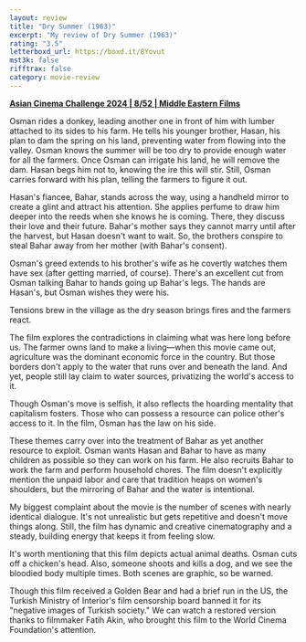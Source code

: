 ```yaml
---
layout: review
title: "Dry Summer (1963)"
excerpt: "My review of Dry Summer (1963)"
rating: "3.5"
letterboxd_url: https://boxd.it/8Yovut
mst3k: false
rifftrax: false
category: movie-review
---
```


<b><a href="https://boxd.it/qaTwm/detail">Asian Cinema Challenge 2024 | 8/52 | Middle Eastern Films</a></b>

Osman rides a donkey, leading another one in front of him with lumber attached to its sides to his farm. He tells his younger brother, Hasan, his plan to dam the spring on his land, preventing water from flowing into the valley. Osman knows the summer will be too dry to provide enough water for all the farmers. Once Osman can irrigate his land, he will remove the dam. Hasan begs him not to, knowing the ire this will stir. Still, Osman carries forward with his plan, telling the farmers to figure it out.

Hasan's fiancee, Bahar, stands across the way, using a handheld mirror to create a glint and attract his attention. She applies perfume to draw him deeper into the reeds when she knows he is coming. There, they discuss their love and their future. Bahar's mother says they cannot marry until after the harvest, but Hasan doesn't want to wait. So, the brothers conspire to steal Bahar away from her mother (with Bahar's consent).

Osman's greed extends to his brother's wife as he covertly watches them have sex (after getting married, of course). There's an excellent cut from Osman talking Bahar to hands going up Bahar's legs. The hands are Hasan's, but Osman wishes they were his.

Tensions brew in the village as the dry season brings fires and the farmers react.

The film explores the contradictions in claiming what was here long before us. The farmer owns land to make a living—when this movie came out, agriculture was the dominant economic force in the country. But those borders don't apply to the water that runs over and beneath the land. And yet, people still lay claim to water sources, privatizing the world's access to it.

Though Osman's move is selfish, it also reflects the hoarding mentality that capitalism fosters. Those who can possess a resource can police other's access to it. In the film, Osman has the law on his side.

These themes carry over into the treatment of Bahar as yet another resource to exploit. Osman wants Hasan and Bahar to have as many children as possible so they can work on his farm. He also recruits Bahar to work the farm and perform household chores. The film doesn't explicitly mention the unpaid labor and care that tradition heaps on women's shoulders, but the mirroring of Bahar and the water is intentional.

My biggest complaint about the movie is the number of scenes with nearly identical dialogue. It's not unrealistic but gets repetitive and doesn't move things along. Still, the film has dynamic and creative cinematography and a steady, building energy that keeps it from feeling slow.

It's worth mentioning that this film depicts actual animal deaths. Osman cuts off a chicken's head. Also, someone shoots and kills a dog, and we see the bloodied body multiple times. Both scenes are graphic, so be warned.

Though this film received a Golden Bear and had a brief run in the US, the Turkish Ministry of Interior's film censorship board banned it for its "negative images of Turkish society." We can watch a restored version thanks to filmmaker Fatih Akin, who brought this film to the World Cinema Foundation's attention.
